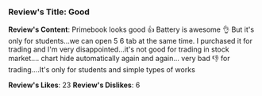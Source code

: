 ### Review's Title: Good

**Review's Content**:
Primebook looks good 👍 Battery is awesome 👌 But it's only for students...we can open 5 6 tab at the same time. I purchased it for trading and I'm very disappointed...it's not good for trading in stock market.... chart hide automatically again and again... very bad 👎 for trading....It's only for students and simple types of works

**Review's Likes**: 23
**Review's Dislikes**: 6

